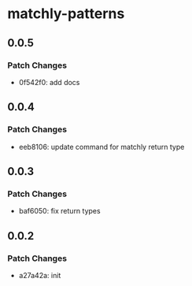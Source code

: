 # matchly-patterns

## 0.0.5

### Patch Changes

- 0f542f0: add docs

## 0.0.4

### Patch Changes

- eeb8106: update command for matchly return type

## 0.0.3

### Patch Changes

- baf6050: fix return types

## 0.0.2

### Patch Changes

- a27a42a: init
